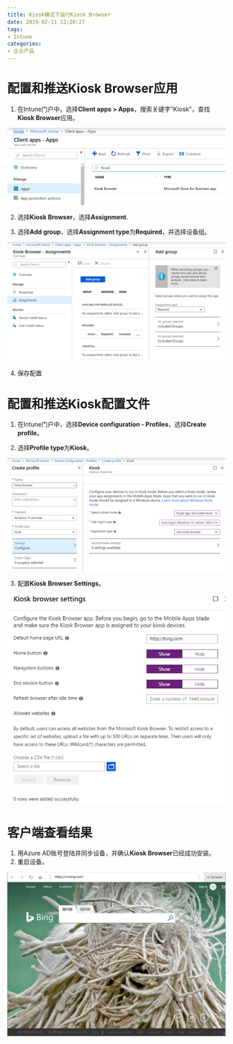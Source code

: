 ```yaml
---
title: Kiosk模式下运行Kiosk Browser
date: 2019-02-11 12:20:27
tags:
- Intune
categories:
- 企业产品
---
```

# 配置和推送Kiosk Browser应用

1. 在Intune门户中，选择**Client apps > Apps**，搜索关键字"Kiosk"，查找**Kiosk Browser**应用。
<!-- more -->
![](/images/128.png)


2. 选择**Kiosk Browser**，选择**Assignment**.

3. 选择**Add group**，选择**Assignment type**为**Required**，并选择设备组。

![](/images/129.png)

4. 保存配置

# 配置和推送Kiosk配置文件

1. 在Intune门户中，选择**Device configuration - Profiles**，选择**Create profile**。

2. 选择**Profile type**为**Kiosk**。

![](/images/130.png)

3. 配置**Kiosk Browser Settings**。

![](/images/131.png)

# 客户端查看结果

1. 用Azure AD账号登陆并同步设备，并确认**Kiosk Browser**已经成功安装。
2. 重启设备。

![](/images/132.png)